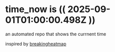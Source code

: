 # time_now is (( 2025-09-01T01:00:00.498Z ))

an automated repo that shows the currnent time

inspired by [breakingheatmap](https://github.com/breakingheatmap/breakingheatmap)